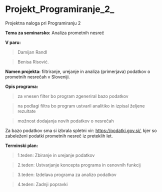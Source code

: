 # Projekt_Programiranje_2_
Projektna naloga pri Programiranju 2 

**Tema za seminarsko:**
Analiza prometnih nesreč 


**V paru:**
> Damijan Randl 

> Benisa Risović.

**Namen projekta:** filtriranje, urejanje in analiza (primerjava) podatkov o prometnih nesrečah v Sloveniji.

**Opis programa:**

> za vnesen filter bo program zgeneriral bazo podatkov 

> na podlagi filtra bo program ustvaril analitiko in izpisal željene rezultate

> možnost dodajanja novih podatkov o nesrečah


Za bazo podatkov sma si izbrala spletni vir: https://podatki.gov.si/, kjer so zabeleženi podatki prometnih nesreč iz preteklih let.

**Terminski plan:**

> 1.teden: Zbiranje in urejanje podatkov

> 2.teden: Ustvarjanje koncepta programa in  osnovnih funkcij

> 3.teden: Izdelava programa za analizo podatkov

> 4.teden: Zadnji popravki 

